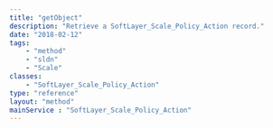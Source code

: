 ```yaml
---
title: "getObject"
description: "Retrieve a SoftLayer_Scale_Policy_Action record."
date: "2018-02-12"
tags:
    - "method"
    - "sldn"
    - "Scale"
classes:
    - "SoftLayer_Scale_Policy_Action"
type: "reference"
layout: "method"
mainService : "SoftLayer_Scale_Policy_Action"
---
```

